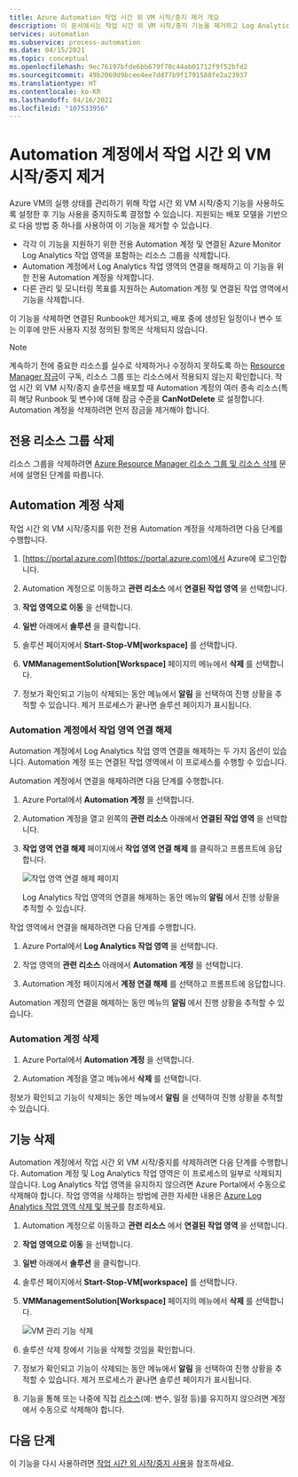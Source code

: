 ```yaml
---
title: Azure Automation 작업 시간 외 VM 시작/중지 제거 개요
description: 이 문서에서는 작업 시간 외 VM 시작/중지 기능을 제거하고 Log Analytics 작업 영역에서 Automation 계정의 연결을 해제하는 방법을 설명합니다.
services: automation
ms.subservice: process-automation
ms.date: 04/15/2021
ms.topic: conceptual
ms.openlocfilehash: 9ec76197bfde6bb679f70c44ab01712f9f52bfd2
ms.sourcegitcommit: 49b2069d9bcee4ee7dd77b9f1791588fe2a23937
ms.translationtype: HT
ms.contentlocale: ko-KR
ms.lasthandoff: 04/16/2021
ms.locfileid: "107533956"
---
```

# <a name="remove-startstop-vms-during-off-hours-from-automation-account"></a>Automation 계정에서 작업 시간 외 VM 시작/중지 제거

Azure VM의 실행 상태를 관리하기 위해 작업 시간 외 VM 시작/중지 기능을 사용하도록 설정한 후 기능 사용을 중지하도록 결정할 수 있습니다. 지원되는 배포 모델을 기반으로 다음 방법 중 하나를 사용하여 이 기능을 제거할 수 있습니다.

* 각각 이 기능을 지원하기 위한 전용 Automation 계정 및 연결된 Azure Monitor Log Analytics 작업 영역을 포함하는 리소스 그룹을 삭제합니다.
* Automation 계정에서 Log Analytics 작업 영역의 연결을 해제하고 이 기능을 위한 전용 Automation 계정을 삭제합니다.
* 다른 관리 및 모니터링 목표를 지원하는 Automation 계정 및 연결된 작업 영역에서 기능을 삭제합니다.

이 기능을 삭제하면 연결된 Runbook만 제거되고, 배포 중에 생성된 일정이나 변수 또는 이후에 만든 사용자 지정 정의된 항목은 삭제되지 않습니다.

> [!NOTE]
> 계속하기 전에 중요한 리소스를 실수로 삭제하거나 수정하지 못하도록 하는 [Resource Manager 잠금](../azure-resource-manager/management/lock-resources.md)이 구독, 리소스 그룹 또는 리소스에서 적용되지 않는지 확인합니다. 작업 시간 외 VM 시작/중지 솔루션을 배포할 때 Automation 계정의 여러 종속 리소스(특히 해당 Runbook 및 변수)에 대해 잠금 수준을 **CanNotDelete** 로 설정합니다. Automation 계정을 삭제하려면 먼저 잠금을 제거해야 합니다.

## <a name="delete-the-dedicated-resource-group"></a>전용 리소스 그룹 삭제

리소스 그룹을 삭제하려면 [Azure Resource Manager 리소스 그룹 및 리소스 삭제](../azure-resource-manager/management/delete-resource-group.md) 문서에 설명된 단계를 따릅니다.

## <a name="delete-the-automation-account"></a>Automation 계정 삭제

작업 시간 외 VM 시작/중지를 위한 전용 Automation 계정을 삭제하려면 다음 단계를 수행합니다.

1. [https://portal.azure.com](https://portal.azure.com)에서 Azure에 로그인합니다.

2. Automation 계정으로 이동하고 **관련 리소스** 에서 **연결된 작업 영역** 을 선택합니다.

3. **작업 영역으로 이동** 을 선택합니다.

4. **일반** 아래에서 **솔루션** 을 클릭합니다.

5. 솔루션 페이지에서 **Start-Stop-VM[workspace]** 를 선택합니다.

6. **VMManagementSolution[Workspace]** 페이지의 메뉴에서 **삭제** 를 선택합니다.

7. 정보가 확인되고 기능이 삭제되는 동안 메뉴에서 **알림** 을 선택하여 진행 상황을 추적할 수 있습니다. 제거 프로세스가 끝나면 솔루션 페이지가 표시됩니다.

### <a name="unlink-workspace-from-automation-account"></a>Automation 계정에서 작업 영역 연결 해제

Automation 계정에서 Log Analytics 작업 영역 연결을 해제하는 두 가지 옵션이 있습니다. Automation 계정 또는 연결된 작업 영역에서 이 프로세스를 수행할 수 있습니다.

Automation 계정에서 연결을 해제하려면 다음 단계를 수행합니다.

1. Azure Portal에서 **Automation 계정** 을 선택합니다.

2. Automation 계정을 열고 왼쪽의 **관련 리소스** 아래에서 **연결된 작업 영역** 을 선택합니다.

3. **작업 영역 연결 해제** 페이지에서 **작업 영역 연결 해제** 를 클릭하고 프롬프트에 응답합니다.

   ![작업 영역 연결 해제 페이지](media/automation-solution-vm-management-remove/automation-unlink-workspace-blade.png)

    Log Analytics 작업 영역의 연결을 해제하는 동안 메뉴의 **알림** 에서 진행 상황을 추적할 수 있습니다.

작업 영역에서 연결을 해제하려면 다음 단계를 수행합니다.

1. Azure Portal에서 **Log Analytics 작업 영역** 을 선택합니다.

2. 작업 영역의 **관련 리소스** 아래에서 **Automation 계정** 을 선택합니다.

3. Automation 계정 페이지에서 **계정 연결 해제** 를 선택하고 프롬프트에 응답합니다.

Automation 계정의 연결을 해제하는 동안 메뉴의 **알림** 에서 진행 상황을 추적할 수 있습니다.

### <a name="delete-automation-account"></a>Automation 계정 삭제

1. Azure Portal에서 **Automation 계정** 을 선택합니다.

2. Automation 계정을 열고 메뉴에서 **삭제** 를 선택합니다.

정보가 확인되고 기능이 삭제되는 동안 메뉴에서 **알림** 을 선택하여 진행 상황을 추적할 수 있습니다.

## <a name="delete-the-feature"></a>기능 삭제

Automation 계정에서 작업 시간 외 VM 시작/중지를 삭제하려면 다음 단계를 수행합니다. Automation 계정 및 Log Analytics 작업 영역은 이 프로세스의 일부로 삭제되지 않습니다. Log Analytics 작업 영역을 유지하지 않으려면 Azure Portal에서 수동으로 삭제해야 합니다. 작업 영역을 삭제하는 방법에 관한 자세한 내용은 [Azure Log Analytics 작업 영역 삭제 및 복구](../azure-monitor/logs/delete-workspace.md)를 참조하세요.

1. Automation 계정으로 이동하고 **관련 리소스** 에서 **연결된 작업 영역** 을 선택합니다.

2. **작업 영역으로 이동** 을 선택합니다.

3. **일반** 아래에서 **솔루션** 을 클릭합니다.

4. 솔루션 페이지에서 **Start-Stop-VM[workspace]** 를 선택합니다.

5. **VMManagementSolution[Workspace]** 페이지의 메뉴에서 **삭제** 를 선택합니다.

    ![VM 관리 기능 삭제](media/automation-solution-vm-management/vm-management-solution-delete.png)

6. 솔루션 삭제 창에서 기능을 삭제할 것임을 확인합니다.

7. 정보가 확인되고 기능이 삭제되는 동안 메뉴에서 **알림** 을 선택하여 진행 상황을 추적할 수 있습니다. 제거 프로세스가 끝나면 솔루션 페이지가 표시됩니다.

8. 기능을 통해 또는 나중에 직접 [리소스](automation-solution-vm-management.md#components)(예: 변수, 일정 등)를 유지하지 않으려면 계정에서 수동으로 삭제해야 합니다.

## <a name="next-steps"></a>다음 단계

이 기능을 다시 사용하려면 [작업 시간 외 시작/중지 사용](automation-solution-vm-management-enable.md)을 참조하세요.